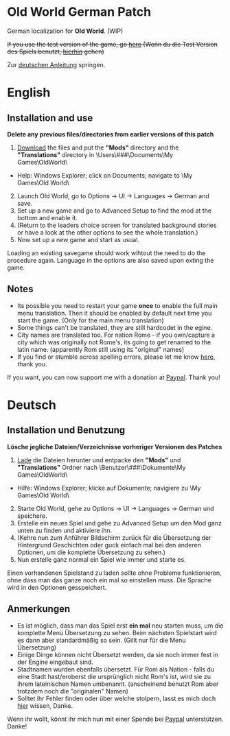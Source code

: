 # Old World German Patch
German localization for **Old World**. (WIP)

~~If you use the test version of the game, go [here](https://github.com/ShadowDuke/OW_GermanPatch/tree/test-branch)
(Wenn du die Test Version des Spiels benutzt, [hierhin](https://github.com/ShadowDuke/OW_GermanPatch/tree/test-branch) gehen)~~

Zur [deutschen Anleitung](https://github.com/ShadowDuke/OW_GermanPatch#deutsch) springen.

# English
## Installation and use

**Delete any previous files/directories from earlier versions of this patch**
1. [Download](https://github.com/ShadowDuke/OW_GermanPatch/archive/master.zip) the files and put the **"Mods"** directory and the **"Translations"** directory in \Users\\###\Documents\My Games\OldWorld\
- Help: Windows Explorer; click on Documents; navigate to \My Games\Old World\
2. Launch Old World, go to Options -> UI -> Languages -> German and save.
3. Set up a new game and go to Advanced Setup to find the mod at the bottom and enable it. 
4. (Return to the leaders choice screen for translated background stories or have a look at the other options to see the whole translation.)
5. Now set up a new game and start as usual.

Loading an existing savegame should work wihtout the need to do the procedure again. Language in the options are also saved upon exting the game.

## Notes

- Its possible you need to restart your game **once** to enable the full main menu translation. Then it should be enabled by default next time you start the game. (Only for the main menu translation)
- Some things can't be translated, they are still hardcodet in the egine.
- City names are translated too. For nation Rome - if you own/capture a city which was originally not Rome's, its going to get renamed to the latin name. (apparently Rom still using its "original" names)
- If you find or stumble across spelling errors, please let me know [here](https://github.com/ShadowDuke/OW_GermanPatch/issues), thank you.

If you want, you can now support me with a donation at [Paypal](https://www.paypal.com/cgi-bin/webscr?cmd=_s-xclick&hosted_button_id=5X8TNX5DN2G5C&source=url). Thank you!

# Deutsch
## Installation und Benutzung

**Lösche jegliche Dateien/Verzeichnisse vorheriger Versionen des Patches**
1. [Lade](https://github.com/ShadowDuke/OW_GermanPatch/archive/master.zip) die Dateien herunter und entpacke den **"Mods"** und **"Translations"** Ordner nach \Benutzer\\###\Dokumente\My Games\OldWorld\
- Hilfe: Windows Explorer; klicke auf Dokumente; navigiere zu \My Games\Old World\
2. Starte Old World, gehe zu Options -> UI -> Languages -> German und speichere. 
3. Erstelle ein neues Spiel und gehe zu Advanced Setup um den Mod ganz unten zu finden und aktiviere ihn.
4. (Kehre nun zum Anführer Bildschirm zurück für die Übersetzung der Hintergrund Geschichten oder guck einfach mal bei den anderen Optionen, um die komplette Übersetzung zu sehen.)
5. Nun erstelle ganz normal ein Spiel wie immer und starte es.

Einen vorhandenen Spielstand zu laden sollte ohne Probleme funktionieren, ohne dass man das ganze noch ein mal so einstellen muss. Die Sprache wird in den Optionen gesspeichert.

## Anmerkungen

- Es ist möglich, dass man das Spiel erst **ein mal** neu starten muss, um die komplette Menü Übersetzung zu sehen. Beim nächsten Spielstart wird es dann aber standardmäßig so sein. (Gillt nur für die Menu Übersetzung)
- Einige Dinge können nicht Übersetzt werden, da sie noch immer fest in der Engine eingebaut sind.
- Stadtnamen wurden ebenfalls übersetzt. Für Rom als Nation - falls du eine Stadt hast/eroberst die ursprünglich nicht Rom's ist, wird sie zu ihrem lateinischen Namen umbenannt. (anscheinend benutzt Rom aber trotzdem noch die "originalen" Namen)
- Solltet ihr Fehler finden oder über welche stolpern, lasst es mich doch [hier](https://github.com/ShadowDuke/OW_GermanPatch/issues) wissen, Danke.

Wenn ihr wollt, könnt ihr mich nun mit einer Spende bei [Paypal](https://www.paypal.com/cgi-bin/webscr?cmd=_s-xclick&hosted_button_id=5X8TNX5DN2G5C&source=url) unterstützen. Danke!

